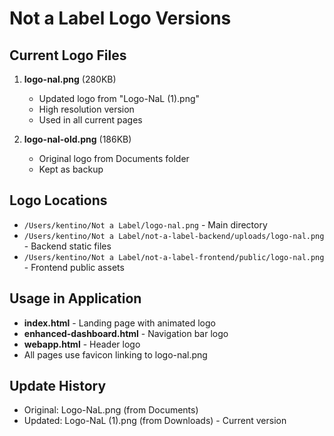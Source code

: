 # Not a Label Logo Versions

## Current Logo Files

1. **logo-nal.png** (280KB)
   - Updated logo from "Logo-NaL (1).png"
   - High resolution version
   - Used in all current pages

2. **logo-nal-old.png** (186KB) 
   - Original logo from Documents folder
   - Kept as backup

## Logo Locations

- `/Users/kentino/Not a Label/logo-nal.png` - Main directory
- `/Users/kentino/Not a Label/not-a-label-backend/uploads/logo-nal.png` - Backend static files
- `/Users/kentino/Not a Label/not-a-label-frontend/public/logo-nal.png` - Frontend public assets

## Usage in Application

- **index.html** - Landing page with animated logo
- **enhanced-dashboard.html** - Navigation bar logo
- **webapp.html** - Header logo
- All pages use favicon linking to logo-nal.png

## Update History

- Original: Logo-NaL.png (from Documents)
- Updated: Logo-NaL (1).png (from Downloads) - Current version